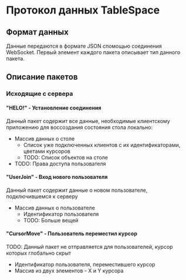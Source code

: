 # Протокол данных TableSpace

## Формат данных

Данные передаются в формате JSON спомощью соединения WebSocket. Первый элемент каждого пакета описывает тип данного пакета.

## Описание пакетов

### Исходящие с сервера

#### "HELO!" - Установление соединения

Данный пакет содержит все данные, необходимые клиентскому приложению для воссоздания состояния стола локально:

- Массив данных о столе
  - Список уже подключенных клиентов с их идентификаторами, цветами курсоров
  - TODO: Список объектов на столе
- TODO: Права доступа пользователя

#### "UserJoin" - Вход нового пользователя

Данный пакет содержит данные о новом пользователе, подключившемся к серверу

- Массив данных о пользователе
  - Идентификатор пользователя
  - TODO: Больше вещей

#### "CursorMove" - Пользователь переместил курсор

TODO: Данный пакет не отправляется для пользователей, курсор которых глобально скрыт

- Идентификатор пользователя, переместившего курсор
- Массив из двух элементов - X и Y курсора